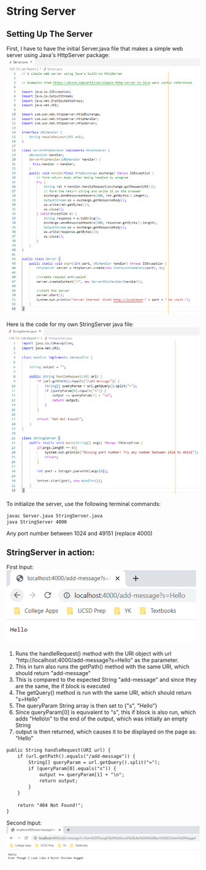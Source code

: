 # **String Server**

## Setting Up The Server
First, I have to have the initial Server.java file that makes a simple web server using Java's HttpServer package:
![Server.java](Lab%202/Server.png)  

Here is the code for my own StringServer java file:
![StringServer.java](Lab%202/StringServer.png)

To initialize the server, use the following terminal commands:
```
javac Server.java StringServer.java
java StringServer 4000
```
Any port number between 1024 and 49151 (replace 4000)

## StringServer in action:
First Input:  
![StringServerExample](Lab%202/Hello.png)  
1. Runs the handleRequest() method with the URI object with url "http://localhost:4000/add-message?s=Hello" as the parameter.  
2. This in turn also runs the getPath() method with the same URI, which should return "add-message"  
3. This is compared to the expected String "add-message" and since they are the same, the if block is executed  
4. The getQuery() method is run with the same URI, which should return "s=Hello"  
5. The queryParam String array is then set to {"s", "Hello"}  
6. Since queryParam[0] is equivalent to "s", this if block is also run, which adds "Hello\n" to the end of the output, which was initially an empty String  
7. output is then returned, which causes it to be displayed on the page as:  
"Hello"
```
public String handleRequest(URI url) {
    if (url.getPath().equals("/add-message")) {
        String[] queryParam = url.getQuery().split("=");
        if (queryParam[0].equals("s")) {
            output += queryParam[1] + "\n";
            return output;
        }
    }
    
    return "404 Not Found!";
}
```

Second Input:  
![StringServerExample2](Lab%202/Chicken.png)
